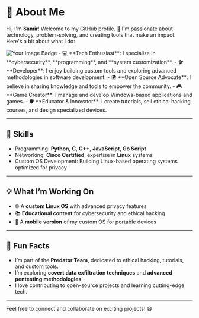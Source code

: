 
# 👋 About Me

Hi, I'm **Samir**! Welcome to my GitHub profile. 🚀 I'm passionate about technology, problem-solving, and creating tools that make an impact. Here's a bit about what I do:

<img src="https://tryhackme-badges.s3.amazonaws.com/puncho763.png" alt="Your Image Badge" />
- 💻 **Tech Enthusiast**: I specialize in **cybersecurity**, **programming**, and **system customization**. 
- 🛠️ **Developer**: I enjoy building custom tools and exploring advanced methodologies in software development.
- 🌍 **Open Source Advocate**: I believe in sharing knowledge and tools to empower the community.  
- 🎮 **Game Creator**: I manage and develop Windows-based applications and games.  
- 🛡️ **Educator & Innovator**: I create tutorials, sell ethical hacking courses, and design specialized devices.  

---

## 🔧 Skills

- Programming: **Python**, **C**, **C++**, **JavaScript**, **Go Script**
- Networking: **Cisco Certified**, expertise in **Linux** systems
- Custom OS Development: Building Linux-based operating systems optimized for privacy

---

## 💡 What I’m Working On

- 🌐 A **custom Linux OS** with advanced privacy features
- 📚 **Educational content** for cybersecurity and ethical hacking
- 📱 A **mobile version** of my custom OS for portable devices

---

## 🎯 Fun Facts

- I’m part of the **Predator Team**, dedicated to ethical hacking, tutorials, and custom tools.
- I’m exploring **covert data exfiltration techniques** and **advanced pentesting methodologies**.
- I love contributing to open-source projects and learning cutting-edge tech.  

---

Feel free to connect and collaborate on exciting projects! 😄


